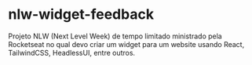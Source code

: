 # nlw-widget-feedback
Projeto NLW (Next Level Week) de tempo limitado ministrado pela Rocketseat no qual devo criar um widget para um website usando React, TailwindCSS, HeadlessUI, entre outros.
